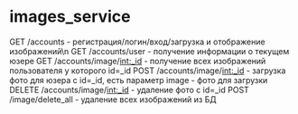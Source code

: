 # images_service
GET /accounts - регистрация/логин/вход/загрузка и отображение изображений\n
GET /accounts/user - получение информации о текущем юзере
GET /accounts/image/<int:_id> - получение всех изображений пользователя у которого id=_id
POST /accounts/image/<int:_id> - загрузка фото для юзера с id=_id, есть параметр image - фото для загрузки
DELETE /accounts/image/<int:_id> - удаление фото с id=_id
POST /image/delete_all - удаление всех изображений из БД
